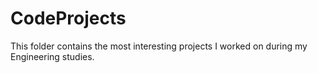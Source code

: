 # CodeProjects
This folder contains the most interesting projects I worked on during my Engineering studies.
